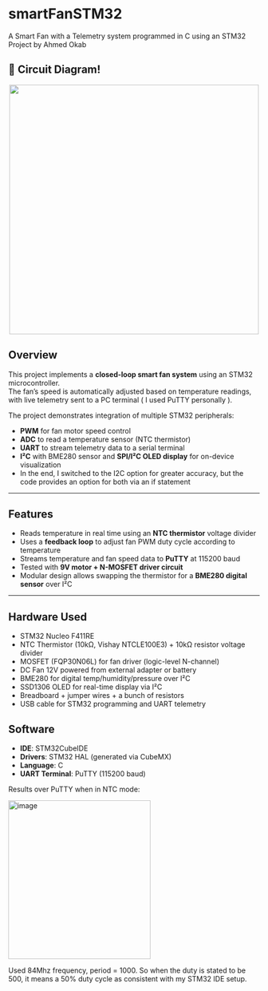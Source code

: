 # smartFanSTM32
A Smart Fan with a Telemetry system programmed in C using an STM32
Project by Ahmed Okab

## 🔌 Circuit Diagram!
<p align="center">
  <img src="https://github.com/user-attachments/assets/5a2f8220-a0d4-435c-8e2c-9c0904757b90" width="500" />
</p>

##  Overview
This project implements a **closed-loop smart fan system** using an STM32 microcontroller.  
The fan’s speed is automatically adjusted based on temperature readings, with live telemetry sent to a PC terminal ( I used PuTTY personally ).

The project demonstrates integration of multiple STM32 peripherals:
- **PWM** for fan motor speed control  
- **ADC** to read a temperature sensor (NTC thermistor)  
- **UART** to stream telemetry data to a serial terminal  
-  **I²C** with BME280 sensor and **SPI/I²C OLED display** for on-device visualization
-  In the end, I switched to the I2C option for greater accuracy, but the  code provides an option for both via an if statement

---

##  Features
- Reads temperature in real time using an **NTC thermistor** voltage divider  
- Uses a **feedback loop** to adjust fan PWM duty cycle according to temperature  
- Streams temperature and fan speed data to **PuTTY** at 115200 baud  
- Tested with **9V motor + N-MOSFET driver circuit** 
- Modular design allows swapping the thermistor for a **BME280 digital sensor** over I²C
  

---

##  Hardware Used
- STM32 Nucleo F411RE
- NTC Thermistor (10kΩ, Vishay NTCLE100E3) + 10kΩ resistor voltage divider  
- MOSFET (FQP30N06L) for fan driver (logic-level N-channel)  
- DC Fan 12V powered from external adapter or battery  
- BME280 for digital temp/humidity/pressure over I²C  
- SSD1306 OLED for real-time display via I²C  
- Breadboard + jumper wires + a bunch of resistors
- USB cable for STM32 programming and UART telemetry  

## Software
- **IDE**: STM32CubeIDE  
- **Drivers**: STM32 HAL (generated via CubeMX)  
- **Language**: C  
- **UART Terminal**: PuTTY (115200 baud)

Results over PuTTY when in NTC mode: 


<img width="285" height="318" alt="image" src="https://github.com/user-attachments/assets/44117303-2aca-4638-9802-3a1fd89f0079" />

Used 84Mhz frequency, period = 1000. So when the duty is stated to be 500, it means a 50% duty cycle as consistent with my STM32 IDE setup.



